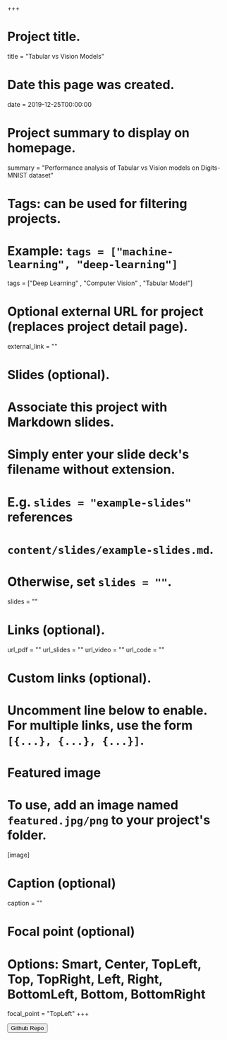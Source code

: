 +++
# Project title.
title = "Tabular vs Vision Models"

# Date this page was created.
date = 2019-12-25T00:00:00

# Project summary to display on homepage.
summary = "Performance analysis of Tabular vs Vision models on Digits-MNIST dataset"

# Tags: can be used for filtering projects.
# Example: `tags = ["machine-learning", "deep-learning"]`
tags = ["Deep Learning" , "Computer Vision" , "Tabular Model"]

# Optional external URL for project (replaces project detail page).
external_link = ""

# Slides (optional).
#   Associate this project with Markdown slides.
#   Simply enter your slide deck's filename without extension.
#   E.g. `slides = "example-slides"` references 
#   `content/slides/example-slides.md`.
#   Otherwise, set `slides = ""`.
slides = ""

# Links (optional).
url_pdf = ""
url_slides = ""
url_video = ""
url_code = ""

# Custom links (optional).
#   Uncomment line below to enable. For multiple links, use the form `[{...}, {...}, {...}]`.
 

# Featured image
# To use, add an image named `featured.jpg/png` to your project's folder. 
[image]
  # Caption (optional)
  caption = ""
  
  # Focal point (optional)
  # Options: Smart, Center, TopLeft, Top, TopRight, Left, Right, BottomLeft, Bottom, BottomRight
  focal_point = "TopLeft"
+++

<form action="https://github.com/abyaadrafid/Digits-MNIST">
    <input type="submit" formtarget = "_blank" value="Github Repo" />
</form>